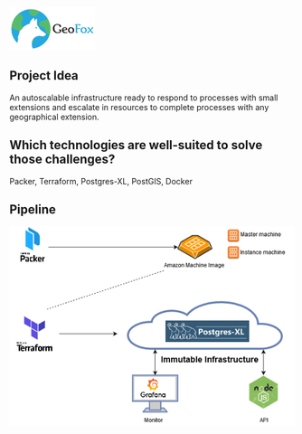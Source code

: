 <img src="logogeofox.png" width="30%">

## Project Idea 
An autoscalable infrastructure ready to respond to processes with small extensions and escalate in resources to complete processes with any geographical extension. 

## Which technologies are well-suited to solve those challenges?
Packer, Terraform, Postgres-XL, PostGIS, Docker

## Pipeline

![pipeline](pipeline.png)
